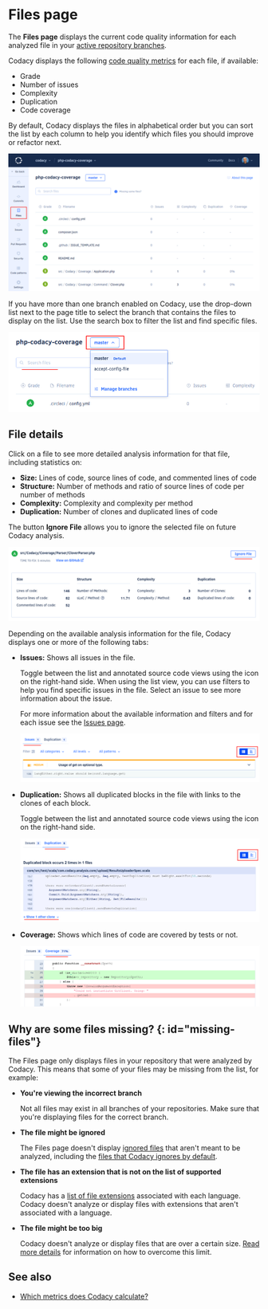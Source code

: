 # Files page

The **Files page** displays the current code quality information for each analyzed file in your [active repository branches](../repositories-configure/managing-branches.md).

Codacy displays the following [code quality metrics](../faq/code-analysis/which-metrics-does-codacy-calculate.md) for each file, if available:

-   Grade
-   Number of issues
-   Complexity
-   Duplication
-   Code coverage

By default, Codacy displays the files in alphabetical order but you can sort the list by each column to help you identify which files you should improve or refactor next.

![Files list](images/files.png)

If you have more than one branch enabled on Codacy, use the drop-down list next to the page title to select the branch that contains the files to display on the list. Use the search box to filter the list and find specific files.

![Changing the branch on the Files page](images/files-select-branch.png)

## File details

Click on a file to see more detailed analysis information for that file, including statistics on:

-   **Size:** Lines of code, source lines of code, and commented lines of code
-   **Structure:** Number of methods and ratio of source lines of code per number of methods
-   **Complexity:** Complexity and complexity per method
-   **Duplication:** Number of clones and duplicated lines of code

The button **Ignore File** allows you to ignore the selected file on future Codacy analysis.

![File detail](images/files-details.png)

Depending on the available analysis information for the file, Codacy displays one or more of the following tabs:

-   **Issues:** Shows all issues in the file.

    Toggle between the list and annotated source code views using the icon on the right-hand side. When using the list view, you can use filters to help you find specific issues in the file. Select an issue to see more information about the issue.

    For more information about the available information and filters and for each issue see the [Issues page](issues.md).

    ![Issues for a file](images/files-issues.png)

-   **Duplication:** Shows all duplicated blocks in the file with links to the clones of each block.

    Toggle between the list and annotated source code views using the icon on the right-hand side.

    ![Duplicated blocks for a file](images/files-duplication.png)

-   **Coverage:** Shows which lines of code are covered by tests or not.

    ![Coverage information for a file](images/files-coverage.png)

## Why are some files missing? {: id="missing-files"}

The Files page only displays files in your repository that were analyzed by Codacy. This means that some of your files may be missing from the list, for example:

-   **You're viewing the incorrect branch**

    Not all files may exist in all branches of your repositories. Make sure that you're displaying files for the correct branch.

-   **The file might be ignored**

    The Files page doesn't display [ignored files](../repositories-configure/ignoring-files.md) that aren't meant to be analyzed, including the [files that Codacy ignores by default](../repositories-configure/ignoring-files.md#default-ignored-files).

-   **The file has an extension that is not on the list of supported extensions**

    Codacy has a [list of file extensions](../repositories-configure/file-extensions.md) associated with each language. Codacy doesn't analyze or display files with extensions that aren't associated with a language.

-   **The file might be too big**

    Codacy doesn't analyze or display files that are over a certain size. [Read more details](../faq/troubleshooting/why-is-my-file-over-150-kb-missing.md) for information on how to overcome this limit.

## See also

-   [Which metrics does Codacy calculate?](../faq/code-analysis/which-metrics-does-codacy-calculate.md)
